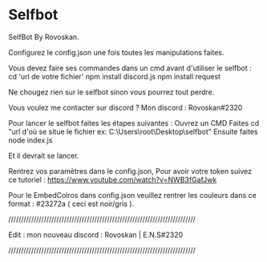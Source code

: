 # Selfbot
SelfBot By Rovoskan.

Configurez le config.json une fois toutes les manipulations faites.

Vous devez faire ses commandes dans un cmd avant d'utiliser le selfbot :
cd 'url de votre fichier'
npm install discord.js
npm install request

Ne chougez rien sur le selfbot sinon vous pourrez tout perdre.

Vous voulez me contacter sur discord ? Mon discord : Rovoskan#2320

Pour lancer le selfbot faites les étapes suivantes :
Ouvrez un CMD
Faites cd "url d'où se situe le fichier ex: C:\Users\root\Desktop\selfbot"
Ensuite faites node index.js

Et il devrait se lancer.

Rentrez vos paramètres dans le config.json,
Pour avoir votre token suivez ce tutoriel : https://www.youtube.com/watch?v=NWB3fGafJwk

Pour le EmbedColros dans config.json veuillez rentrer les couleurs dans ce format : #23272a ( ceci est noir/gris ).

//////////////////////////////////////////////////////////////////////////

Edit : mon nouveau discord : Rovoskan | E.N.S#2320

//////////////////////////////////////////////////////////////////////////
